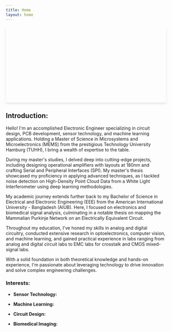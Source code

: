```yaml
---
title: Home
layout: home
---
```




<div style="background: url('[https://th.bing.com/th/id/OIG2.S2sv_QRxWJH0Xqwzx8WN?pid=ImgGn](https://static.vecteezy.com/system/resources/thumbnails/011/687/937/small_2x/electronic-circuit-board-for-technology-and-finance-concept-and-education-vector.jpg)') no-repeat center center; background-size: cover; box-shadow: 0 4px 6px rgba(0,0,0,0.1); text-align: center; padding: 100px 20px;">
    <h1 style="color: white; text-shadow: 2px 2px 4px rgba(0,0,0,0.5);"> </h1>
</div>


## Introduction:

Hello! I'm an accomplished Electronic Engineer specializing in circuit design, PCB development, sensor technology, and machine learning applications. Holding a Master of Science in Microsystems and Microelectronics (MEMS) from the prestigious Technology University Hamburg (TUHH), I bring a wealth of expertise to the table.

During my master's studies, I delved deep into cutting-edge projects, including designing operational amplifiers with layouts at 180nm and crafting Serial and Peripheral Interfaces (SPI). My master's thesis showcased my proficiency in applying advanced techniques, as I tackled noise detection on High-Density Point Cloud Data from a White Light Interferometer using deep learning methodologies.

My academic journey extends further back to my Bachelor of Science in Electrical and Electronic Engineering (EEE) from the American International University - Bangladesh (AIUB). Here, I focused on electronics and biomedical signal analysis, culminating in a notable thesis on mapping the Mammalian Purkinje Network on an Electrically Equivalent Circuit.

Throughout my education, I've honed my skills in analog and digital circuitry, conducted extensive research in optoelectronics, computer vision, and machine learning, and gained practical experience in labs ranging from analog and digital circuit labs to EMC labs for crosstalk and CMOS mixed-signal labs.

With a solid foundation in both theoretical knowledge and hands-on experience, I'm passionate about leveraging technology to drive innovation and solve complex engineering challenges.

### Interests:

- **Sensor Technology:** 
  
- **Machine Learning:** 
  
- **Circuit Design:** 
  
- **Biomedical Imaging:** 

